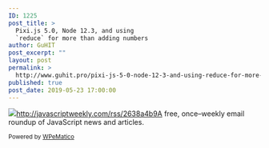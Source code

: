 ```yaml
---
ID: 1225
post_title: >
  Pixi.js 5.0, Node 12.3, and using
  `reduce` for more than adding numbers
author: GuHIT
post_excerpt: ""
layout: post
permalink: >
  http://www.guhit.pro/pixi-js-5-0-node-12-3-and-using-reduce-for-more-than-adding-numbers/
published: true
post_date: 2019-05-23 17:00:00
---
```

<img class="wpe_imgrss" src="https://res.cloudinary.com/cpress/image/upload/w_1280,e_sharpen:60/v1558715625/kfxegdrjotvjgynehknu.png">http://javascriptweekly.com/rss/2638a4b9A free, once&ndash;weekly email roundup of JavaScript news and articles.<p class="wpematico_credit"><small>Powered by <a href="http://www.wpematico.com" target="_blank">WPeMatico</a></small></p>
